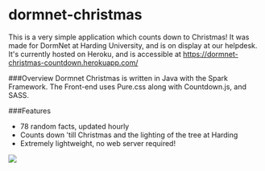 # dormnet-christmas
This is a very simple application which counts down to Christmas! It was made for DormNet at Harding University, and is on display at our helpdesk. It's currently hosted on Heroku, and is accessible at https://dormnet-christmas-countdown.herokuapp.com/


###Overview
Dormnet Christmas is written in Java with the Spark Framework. The Front-end uses Pure.css along with Countdown.js, and SASS.

###Features
 * 78 random facts, updated hourly
 * Counts down 'till Christmas and the lighting of the tree at Harding
 * Extremely lightweight, no web server required!

<img src="http://i.imgur.com/kTyTPMZ.jpg">
